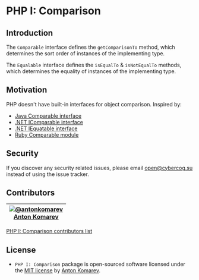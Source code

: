 # PHP I: Comparison

## Introduction

The `Comparable` interface defines the `getComparisonTo` method,
which determines the sort order of instances of the implementing type.

The `Equalable` interface defines the `isEqualTo` & `isNotEqualTo` methods,
which determines the equality of instances of the implementing type.

## Motivation

PHP doesn't have built-in interfaces for object comparison. Inspired by:

- [Java Comparable interface](https://docs.oracle.com/javase/8/docs/api/java/lang/Comparable.html)
- [.NET IComparable interface](https://docs.microsoft.com/en-us/dotnet/api/system.icomparable)
- [.NET IEquatable interface](https://docs.microsoft.com/en-us/dotnet/api/system.iequatable-1)
- [Ruby Comparable module](https://ruby-doc.org/core-2.4.0/Comparable.html)

## Security

If you discover any security related issues, please email open@cybercog.su instead of using the issue tracker.

## Contributors

| <a href="https://github.com/antonkomarev">![@antonkomarev](https://avatars.githubusercontent.com/u/1849174?s=110)<br />Anton Komarev</a> |
| :---: |

[PHP I: Comparison contributors list](../../contributors)

## License

- `PHP I: Comparison` package is open-sourced software licensed under the [MIT license](LICENSE) by [Anton Komarev].

[Anton Komarev]: https://komarev.com
